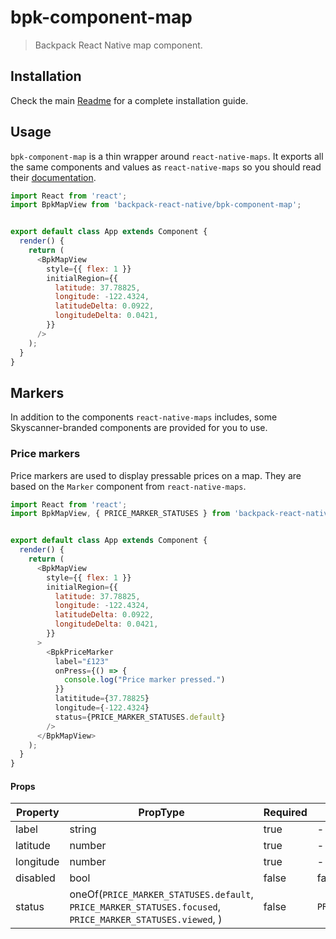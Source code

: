 # bpk-component-map

> Backpack React Native map component.

## Installation

Check the main [Readme](https://github.com/skyscanner/backpack-react-native#usage) for a complete installation guide.

## Usage

`bpk-component-map` is a thin wrapper around `react-native-maps`. It exports all the same components and values as `react-native-maps` so you should read their [documentation](https://github.com/react-community/react-native-maps).

```js
import React from 'react';
import BpkMapView from 'backpack-react-native/bpk-component-map';


export default class App extends Component {
  render() {
    return (
      <BpkMapView
        style={{ flex: 1 }}
        initialRegion={{
          latitude: 37.78825,
          longitude: -122.4324,
          latitudeDelta: 0.0922,
          longitudeDelta: 0.0421,
        }}
      />
    );
  }
}
```

## Markers

In addition to the components `react-native-maps` includes, some Skyscanner-branded components are provided for you to use.

### Price markers

Price markers are used to display pressable prices on a map. They are based on the `Marker` component from `react-native-maps`.

```js
import React from 'react';
import BpkMapView, { PRICE_MARKER_STATUSES } from 'backpack-react-native/bpk-component-map';


export default class App extends Component {
  render() {
    return (
      <BpkMapView
        style={{ flex: 1 }}
        initialRegion={{
          latitude: 37.78825,
          longitude: -122.4324,
          latitudeDelta: 0.0922,
          longitudeDelta: 0.0421,
        }}
      >
        <BpkPriceMarker
          label="£123"
          onPress={() => {
            console.log("Price marker pressed.")
          }}
          latititude={37.78825}
          longitude={-122.4324}
          status={PRICE_MARKER_STATUSES.default}
        />
      </BpkMapView>
    );
  }
}
```

#### Props

| Property | PropType | Required | Default Value |
| - | - | - | - |
| label | string | true | - |
| latitude | number | true | - |
| longitude | number | true | - |
| disabled | bool | false | false |
| status | oneOf(`PRICE_MARKER_STATUSES.default`, `PRICE_MARKER_STATUSES.focused`, `PRICE_MARKER_STATUSES.viewed`, ) | false | `PRICE_MARKER_STATUSES.default` |
